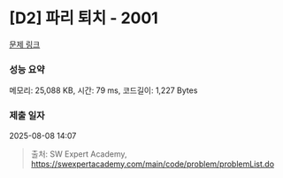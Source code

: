 # [D2] 파리 퇴치 - 2001 

[문제 링크](https://swexpertacademy.com/main/code/problem/problemDetail.do?contestProbId=AV5PzOCKAigDFAUq) 

### 성능 요약

메모리: 25,088 KB, 시간: 79 ms, 코드길이: 1,227 Bytes

### 제출 일자

2025-08-08 14:07



> 출처: SW Expert Academy, https://swexpertacademy.com/main/code/problem/problemList.do